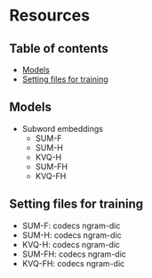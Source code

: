# Resources


## Table of contents
  - [Models](#models)
  - [Setting files for training](#setting-files-for-training)

  
## Models
- Subword embeddings
  - SUM-F 
  - SUM-H
  - KVQ-H
  - SUM-FH
  - KVQ-FH
  
## Setting files for training
  - SUM-F:  codecs ngram-dic
  - SUM-H:  codecs ngram-dic
  - KVQ-H:  codecs ngram-dic
  - SUM-FH: codecs ngram-dic
  - KVQ-FH: codecs ngram-dic
